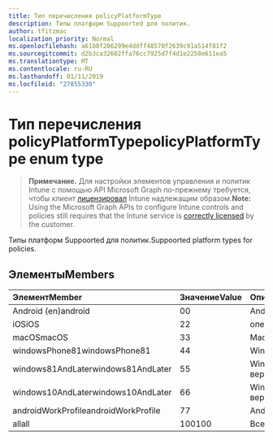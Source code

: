 ```yaml
---
title: Тип перечисления policyPlatformType
description: Типы платформ Suppoorted для политик.
author: tfitzmac
localization_priority: Normal
ms.openlocfilehash: a61b0f206299e4ddff48570f2639c91a514f81f2
ms.sourcegitcommit: d2b3ca32602ffa76cc7925d7f4d1e2258e611ea5
ms.translationtype: MT
ms.contentlocale: ru-RU
ms.lasthandoff: 01/11/2019
ms.locfileid: "27855330"
---
```

# <a name="policyplatformtype-enum-type"></a><span data-ttu-id="7e64d-103">Тип перечисления policyPlatformType</span><span class="sxs-lookup"><span data-stu-id="7e64d-103">policyPlatformType enum type</span></span>

> <span data-ttu-id="7e64d-104">**Примечание.** Для настройки элементов управления и политик Intune с помощью API Microsoft Graph по-прежнему требуется, чтобы клиент [лицензировал](https://go.microsoft.com/fwlink/?linkid=839381) Intune надлежащим образом.</span><span class="sxs-lookup"><span data-stu-id="7e64d-104">**Note:** Using the Microsoft Graph APIs to configure Intune controls and policies still requires that the Intune service is [correctly licensed](https://go.microsoft.com/fwlink/?linkid=839381) by the customer.</span></span>

<span data-ttu-id="7e64d-105">Типы платформ Suppoorted для политик.</span><span class="sxs-lookup"><span data-stu-id="7e64d-105">Suppoorted platform types for policies.</span></span>
## <a name="members"></a><span data-ttu-id="7e64d-106">Элементы</span><span class="sxs-lookup"><span data-stu-id="7e64d-106">Members</span></span>
|<span data-ttu-id="7e64d-107">Элемент</span><span class="sxs-lookup"><span data-stu-id="7e64d-107">Member</span></span>|<span data-ttu-id="7e64d-108">Значение</span><span class="sxs-lookup"><span data-stu-id="7e64d-108">Value</span></span>|<span data-ttu-id="7e64d-109">Описание</span><span class="sxs-lookup"><span data-stu-id="7e64d-109">Description</span></span>|
|:---|:---|:---|
|<span data-ttu-id="7e64d-110">Android (en)</span><span class="sxs-lookup"><span data-stu-id="7e64d-110">android</span></span>|<span data-ttu-id="7e64d-111">0</span><span class="sxs-lookup"><span data-stu-id="7e64d-111">0</span></span>|<span data-ttu-id="7e64d-112">Android (en).</span><span class="sxs-lookup"><span data-stu-id="7e64d-112">Android.</span></span>|
|<span data-ttu-id="7e64d-113">iOS</span><span class="sxs-lookup"><span data-stu-id="7e64d-113">iOS</span></span>|<span data-ttu-id="7e64d-114">2</span><span class="sxs-lookup"><span data-stu-id="7e64d-114">2</span></span>|<span data-ttu-id="7e64d-115">операций ввода-вывода.</span><span class="sxs-lookup"><span data-stu-id="7e64d-115">iOS.</span></span>|
|<span data-ttu-id="7e64d-116">macOS</span><span class="sxs-lookup"><span data-stu-id="7e64d-116">macOS</span></span>|<span data-ttu-id="7e64d-117">3</span><span class="sxs-lookup"><span data-stu-id="7e64d-117">3</span></span>|<span data-ttu-id="7e64d-118">MacOS.</span><span class="sxs-lookup"><span data-stu-id="7e64d-118">MacOS.</span></span>|
|<span data-ttu-id="7e64d-119">windowsPhone81</span><span class="sxs-lookup"><span data-stu-id="7e64d-119">windowsPhone81</span></span>|<span data-ttu-id="7e64d-120">4</span><span class="sxs-lookup"><span data-stu-id="7e64d-120">4</span></span>|<span data-ttu-id="7e64d-121">WindowsPhone 8.1.</span><span class="sxs-lookup"><span data-stu-id="7e64d-121">WindowsPhone 8.1.</span></span>|
|<span data-ttu-id="7e64d-122">windows81AndLater</span><span class="sxs-lookup"><span data-stu-id="7e64d-122">windows81AndLater</span></span>|<span data-ttu-id="7e64d-123">5</span><span class="sxs-lookup"><span data-stu-id="7e64d-123">5</span></span>|<span data-ttu-id="7e64d-124">Windows 8.1 и более поздних версий</span><span class="sxs-lookup"><span data-stu-id="7e64d-124">Windows 8.1 and later</span></span>|
|<span data-ttu-id="7e64d-125">windows10AndLater</span><span class="sxs-lookup"><span data-stu-id="7e64d-125">windows10AndLater</span></span>|<span data-ttu-id="7e64d-126">6</span><span class="sxs-lookup"><span data-stu-id="7e64d-126">6</span></span>|<span data-ttu-id="7e64d-127">Windows 10 и более поздних версий.</span><span class="sxs-lookup"><span data-stu-id="7e64d-127">Windows 10 and later.</span></span>|
|<span data-ttu-id="7e64d-128">androidWorkProfile</span><span class="sxs-lookup"><span data-stu-id="7e64d-128">androidWorkProfile</span></span>|<span data-ttu-id="7e64d-129">7</span><span class="sxs-lookup"><span data-stu-id="7e64d-129">7</span></span>|<span data-ttu-id="7e64d-130">AndroidWorkProfile.</span><span class="sxs-lookup"><span data-stu-id="7e64d-130">AndroidWorkProfile.</span></span>|
|<span data-ttu-id="7e64d-131">all</span><span class="sxs-lookup"><span data-stu-id="7e64d-131">all</span></span>|<span data-ttu-id="7e64d-132">100</span><span class="sxs-lookup"><span data-stu-id="7e64d-132">100</span></span>|<span data-ttu-id="7e64d-133">Все платформы.</span><span class="sxs-lookup"><span data-stu-id="7e64d-133">All platforms.</span></span>|




